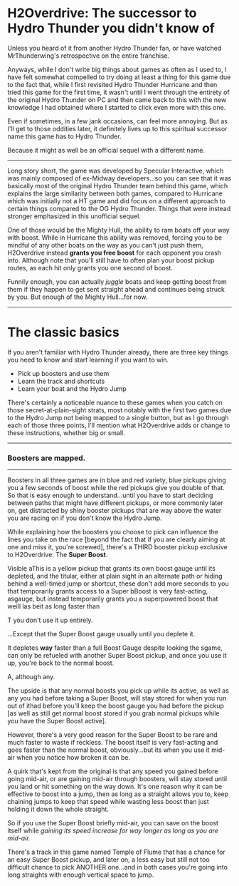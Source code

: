 # H2Overdrive: The successor to Hydro Thunder you didn't know of

Unless you heard of it from another Hydro Thunder fan, or have watched MrThunderwing's retrospective on the entire franchise.

Anyways, while I don't write big things about games as often as I used to, I have felt somewhat compelled to try doing at least a thing for this game due to the fact that, while I first revisited Hydro Thunder Hurricane and then tried this game for the first time, it wasn't until I went through the entirety of the original Hydro Thunder on PC and then came back to this with the new knowledge I had obtained where I started to click even more with this one.

Even if sometimes, in a few jank occasions, can feel more annoying. But as I'll get to those oddities later, it definitely lives up to this spiritual successor name this game has to Hydro Thunder.

Because it might as well be an official sequel with a different name.

---

Long story short, the game was developed by Specular Interactive, which was mainly composed of ex-Midway developers...so you can see that it was basically most of the original Hydro Thunder team behind this game, which explains the large similarity between both games, compared to Hurricane which was initially not a HT game and did focus on a different approach to certain things compared to the OG Hydro Thunder. Things that were instead stronger emphasized in this unofficial sequel.

One of those would be the Mighty Hull, the ability to ram boats off your way with boost. While in Hurricane this ability was removed, forcing you to be mindful of any other boats on the way as you can't just push them, H2Overdrive instead **grants you free boost** for each opponent you crash into. Although note that you'll still have to often plan your boost pickup routes, as each hit only grants you one second of boost.

Funnily enough, you can actually *juggle* boats and keep getting boost from them if they happen to get sent straight ahead and continues being struck by you. But enough of the Mighty Hull...for now.

---
#   The classic basics

If you aren't familiar with Hydro Thunder already, there are three key things you need to know and start learning if you want to win.

- Pick up boosters and use them
- Learn the track and shortcuts
- Learn your boat and the Hydro Jump

There's certainly a noticeable nuance to these games when you catch on those secret-at-plain-sight strats, most notably with the first two games due to the Hydro Jump not being mapped to a single button, but as I go through each of those three points, I'll mention what H2Overdrive adds or change to these instructions, whether big or small.

---
###    Boosters are mapped.
---
Boosters in all three games are in blue and red variety, blue pickups giving you a few seconds of boost while the red pickups give you double of that. So that is easy enough to understand...until you have to start deciding between paths that might have different pickups, or more commonly later on, get distracted by shiny booster pickups that are way above the water you are racing on if you don't know the Hydro Jump.

While explaining how the boosters you choose to pick can influence the lines you take on the race [beyond the fact that if you are clearly aiming at one and miss it, you're screwed], there's a THIRD booster pickup exclusive to H2Overdrive: The **Super Boost**.

Visible aThis is a yellow pickup that grants its own boost gauge until its depleted, and the titular, either at plain sight in an alternate path or hiding behind a well-timed jump or shortcut, these don't add more seconds to you that temporarily grants access to a Super bBoost is very fast-acting, asgauge, but instead temporarily grants you a superpowered boost that weill las beit as long faster than

T you don't use it up entirely.

...Except that the Super Boost gauge usually until you deplete it. 

It depletes **way** faster than a full Boost Gauge despite looking the sgame, can only be refueled with another Super Boost pickup, and once you use it up, you're back to the normal boost.

A, although any.

The upside is that any normal boosts you pick up while its active, as well as any you had before taking a Super Boost, will stay stored for when you run out of ithad before you'll keep the boost gauge you had before the pickup [as well as still get normal boost stored if you grab normal pickups while you have the Super Boost active].

However, there's a very good reason for the Super Boost to be rare and much faster to waste if reckless. The boost itself is very fast-acting and goes faster than the normal boost, obviously...but its when you use it mid-air when you notice how broken it can be.

A quirk that's kept from the original is that any speed you gained before going mid-air, or are gaining mid-air through boosters, will stay stored until you land or hit something on the way down. It's one reason why it can be effective to boost into a jump, then as long as a straight allows you to, keep chaining jumps to keep that speed while wasting less boost than just holding it down the whole straight.

So if you use the Super Boost briefly mid-air, you can save on the boost itself while *gaining its speed increase for way longer as long as you are mid-air.* 

There's a track in this game named Temple of Flume that has a chance for an easy Super Boost pickup, and later on, a less easy but still not too difficult chance to pick ANOTHER one...and in both cases you're going into long straights with enough vertical space to jump.


<!--stackedit_data:
eyJoaXN0b3J5IjpbLTcyMzQ1MTUyMSwxMjUxOTk1NTA2LDk1Nj
gwNDI1M119
-->